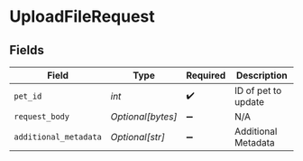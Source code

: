 # UploadFileRequest


## Fields

| Field                 | Type                  | Required              | Description           |
| --------------------- | --------------------- | --------------------- | --------------------- |
| `pet_id`              | *int*                 | :heavy_check_mark:    | ID of pet to update   |
| `request_body`        | *Optional[bytes]*     | :heavy_minus_sign:    | N/A                   |
| `additional_metadata` | *Optional[str]*       | :heavy_minus_sign:    | Additional Metadata   |
